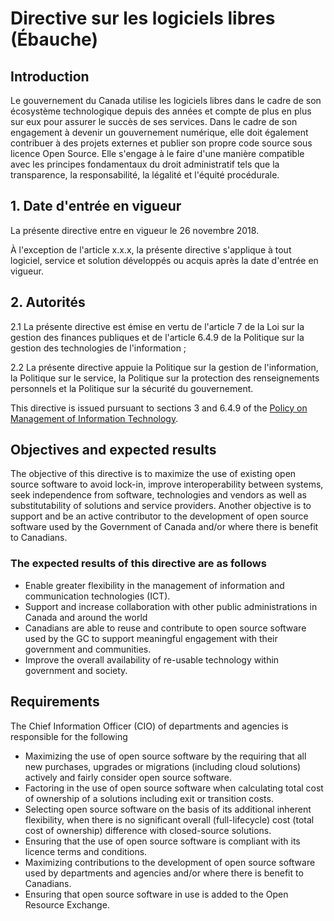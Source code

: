 # Directive sur les logiciels libres (Ébauche)

## Introduction

Le gouvernement du Canada utilise les logiciels libres dans le cadre de son écosystème technologique depuis des années et compte de plus en plus sur eux pour assurer le succès de ses services. Dans le cadre de son engagement à devenir un gouvernement numérique, elle doit également contribuer à des projets externes et publier son propre code source sous licence Open Source. Elle s'engage à le faire d'une manière compatible avec les principes fondamentaux du droit administratif tels que la transparence, la responsabilité, la légalité et l'équité procédurale.

## 1. Date d'entrée en vigueur

La présente directive entre en vigueur le 26 novembre 2018.

À l'exception de l'article x.x.x, la présente directive s'applique à tout logiciel, service et solution développés ou acquis après la date d'entrée en vigueur.

## 2. Autorités

2.1 La présente directive est émise en vertu de l'article 7 de la Loi sur la gestion des finances publiques et de l'article 6.4.9 de la Politique sur la gestion des technologies de l'information ;

2.2 La présente directive appuie la Politique sur la gestion de l'information, la Politique sur le service, la Politique sur la protection des renseignements personnels et la Politique sur la sécurité du gouvernement.

This directive is issued pursuant to sections 3 and 6.4.9 of the [Policy on Management of Information Technology](https://www.tbs-sct.gc.ca/pol/doc-eng.aspx?id=12755).

## Objectives and expected results

The objective of this directive is to maximize the use of existing open source software to avoid lock-in, improve interoperability between systems, seek independence from software, technologies and vendors as well as substitutability of solutions and service providers. Another objective is to support and be an active contributor to the development of open source software used by the Government of Canada and/or where there is benefit to Canadians.

### The expected results of this directive are as follows

* Enable greater flexibility in the management of information and communication technologies (ICT).
* Support and increase collaboration with other public administrations in Canada and around the world
* Canadians are able to reuse and contribute to open source software used by the GC to support meaningful engagement with their government and communities.
* Improve the overall availability of re-usable technology within government and society.

## Requirements

The Chief Information Officer (CIO) of departments and agencies is responsible for the following

* Maximizing the use of open source software by the requiring that all new purchases, upgrades or migrations (including cloud solutions) actively and fairly consider open source software.
* Factoring in the use of open source software when calculating total cost of ownership of a solutions including exit or transition costs.
* Selecting open source software on the basis of its additional inherent flexibility, when there is no significant overall (full-lifecycle) cost (total cost of ownership) difference with closed-source solutions.
* Ensuring that the use of open source software is compliant with its licence terms and conditions.
* Maximizing contributions to the development of open source software used by departments and agencies and/or where there is benefit to Canadians.
* Ensuring that open source software in use is added to the Open Resource Exchange.
